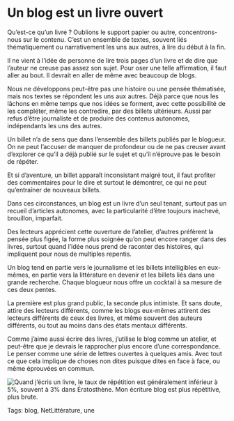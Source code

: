 # Un blog est un livre ouvert

Qu’est-ce qu’un livre ? Oublions le support papier ou autre, concentrons-nous sur le contenu. C’est un ensemble de textes, souvent liés thématiquement ou narrativement les uns aux autres, à lire du début à la fin.

Il ne vient à l’idée de personne de lire trois pages d’un livre et de dire que l’auteur ne creuse pas assez son sujet. Pour oser une telle affirmation, il faut aller au bout. Il devrait en aller de même avec beaucoup de blogs.

Nous ne développons peut-être pas une histoire ou une pensée thématisée, mais nos textes se répondent les uns aux autres. Déjà parce que nous les lâchons en même temps que nos idées se forment, avec cette possibilité de les compléter, même les contredire, par des billets ultérieurs. Aussi par refus d’être journaliste et de produire des contenus autonomes, indépendants les uns des autres.

Un billet n’a de sens que dans l’ensemble des billets publiés par le blogueur. On ne peut l’accuser de manquer de profondeur ou de ne pas creuser avant d’explorer ce qu’il a déjà publié sur le sujet et qu’il n’éprouve pas le besoin de répéter.

Et si d’aventure, un billet apparaît inconsistant malgré tout, il faut profiter des commentaires pour le dire et surtout le démontrer, ce qui ne peut qu’entraîner de nouveaux billets.

Dans ces circonstances, un blog est un livre d’un seul tenant, surtout pas un recueil d’articles autonomes, avec la particularité d’être toujours inachevé, brouillon, imparfait.

Des lecteurs apprécient cette ouverture de l’atelier, d’autres préfèrent la pensée plus figée, la forme plus soignée qu’on peut encore ranger dans des livres, surtout quand l’idée nous prend de raconter des histoires, qui impliquent pour nous de multiples repentis.

Un blog tend en partie vers le journalisme et les billets intelligibles en eux-mêmes, en partie vers la littérature en devenir et les billets liés dans une grande recherche. Chaque blogueur nous offre un cocktail à sa mesure de ces deux pentes.

La première est plus grand public, la seconde plus intimiste. Et sans doute, attire des lecteurs différents, comme les blogs eux-mêmes attirent des lecteurs différents de ceux des livres, et même souvent des auteurs différents, ou tout au moins dans des états mentaux différents.

Comme j’aime aussi écrire des livres, j’utilise le blog comme un atelier, et peut-être que je devrais le rapprocher plus encore d’une correspondance. Le penser comme une série de lettres ouvertes à quelques amis. Avec tout ce que cela implique de choses non dites puisque dites en face à face, ou même éprouvées en commun.

![Quand j’écris un livre, le taux de répétition est généralement inférieur à 5%, souvent à 3% dans Ératosthène. Mon écriture blog est plus répétitive, plus brute.](http://blog.tcrouzet.comhttps://tcrouzet.com/images_tc/2014/06/druide.png)



Tags: blog, NetLittérature, une